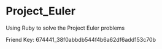 Project_Euler
=============
Using Ruby to solve the Project Euler problems

Friend Key: 674441_38f0abbdb544f4b6a62df6add153c70b
